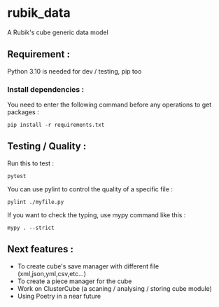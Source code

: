 # rubik_data
A Rubik's cube generic data model

## Requirement :
Python 3.10 is needed for dev / testing, pip too

### Install dependencies :
You need to enter the following command before any operations to get packages :

`pip install -r requirements.txt`

## Testing / Quality :

Run this to test :

`pytest `

You can use pylint to control the quality of a specific file :

`pylint ./myfile.py `

If you want to check the typing, use mypy command like this :

`mypy . --strict `

## Next features :

* To create cube's save manager with different file (xml,json,yml,csv,etc...)
* To create a piece manager for the cube
* Work on ClusterCube (a scaning / analysing / storing cube module)
* Using Poetry in a near future

